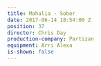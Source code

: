 ```yaml
---
title: Mahalia - Sober
date: 2017-06-14 18:54:00 Z
position: 37
director: Chris Day
production-company: Partizan
equipment: Arri Alexa
is-shown: false
---
```


